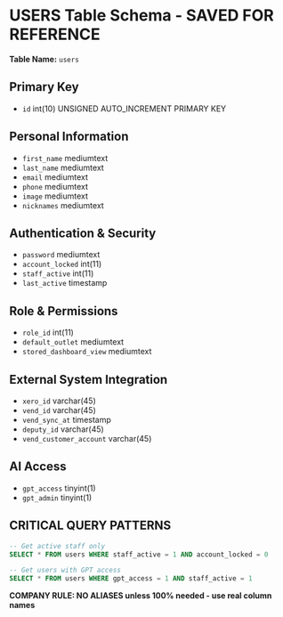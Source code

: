 # USERS Table Schema - SAVED FOR REFERENCE

**Table Name:** `users`

## Primary Key
- `id` int(10) UNSIGNED AUTO_INCREMENT PRIMARY KEY

## Personal Information
- `first_name` mediumtext
- `last_name` mediumtext
- `email` mediumtext
- `phone` mediumtext
- `image` mediumtext
- `nicknames` mediumtext

## Authentication & Security
- `password` mediumtext
- `account_locked` int(11)
- `staff_active` int(11)
- `last_active` timestamp

## Role & Permissions
- `role_id` int(11)
- `default_outlet` mediumtext
- `stored_dashboard_view` mediumtext

## External System Integration
- `xero_id` varchar(45)
- `vend_id` varchar(45)
- `vend_sync_at` timestamp
- `deputy_id` varchar(45)
- `vend_customer_account` varchar(45)

## AI Access
- `gpt_access` tinyint(1)
- `gpt_admin` tinyint(1)

## CRITICAL QUERY PATTERNS
```sql
-- Get active staff only
SELECT * FROM users WHERE staff_active = 1 AND account_locked = 0

-- Get users with GPT access
SELECT * FROM users WHERE gpt_access = 1 AND staff_active = 1
```

**COMPANY RULE: NO ALIASES unless 100% needed - use real column names**